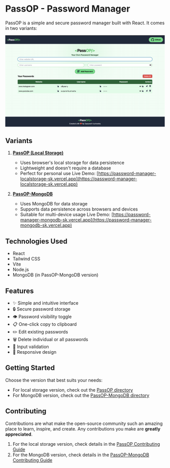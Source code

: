 # PassOP - Password Manager
PassOP is a simple and secure password manager built with React. It comes in two variants:

![PassOP](./passop.png)


## Variants
1. **[PassOP (Local Storage)](https://github.com/suryanshkushwaha/react-vite-Password-Manager/tree/main/passop)**
   - Uses browser's local storage for data persistence
   - Lightweight and doesn't require a database
   - Perfect for personal use
   Live Demo: [https://password-manager-localstorage-sk.vercel.app](https://password-manager-localstorage-sk.vercel.app)

2. **[PassOP-MongoDB](https://github.com/suryanshkushwaha/react-vite-Password-Manager/tree/main/passop-mongodb)**
   - Uses MongoDB for data storage
   - Supports data persistence across browsers and devices
   - Suitable for multi-device usage
   Live Demo: [https://password-manager-mongodb-sk.vercel.app](https://password-manager-mongodb-sk.vercel.app)

## Technologies Used
- React
- Tailwind CSS
- Vite
- Node.js
- MongoDB (in PassOP-MongoDB version)

## Features
- ✨ Simple and intuitive interface
- 🔒 Secure password storage
- 👁️ Password visibility toggle
- 📋 One-click copy to clipboard
- ✏️ Edit existing passwords
- 🗑️ Delete individual or all passwords
- 🎯 Input validation
- 📱 Responsive design

## Getting Started
Choose the version that best suits your needs:
- For local storage version, check out the [PassOP directory](./passop/README.md)
- For MongoDB version, check out the [PassOP-MongoDB directory](./passop-mongodb/README.md)

## Contributing
Contributions are what make the open-source community such an amazing place to learn, inspire, and create. Any contributions you make are **greatly appreciated**.

1. For the local storage version, check details in the [PassOP Contributing Guide](./passop/README.md#contributing)
2. For the MongoDB version, check details in the [PassOP-MongoDB Contributing Guide](./passop-mongodb/README.md#contributing)